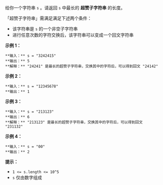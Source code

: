 给你一个字符串 `s` 。请返回 `s` 中最长的 **超赞子字符串** 的长度。

「超赞子字符串」需满足满足下述两个条件：

  * 该字符串是 `s` 的一个非空子字符串
  * 进行任意次数的字符交换后，该字符串可以变成一个回文字符串



**示例 1：**

    
    
    **输入：** s = "3242415"
    **输出：** 5
    **解释：** "24241" 是最长的超赞子字符串，交换其中的字符后，可以得到回文 "24142"
    

**示例 2：**

    
    
    **输入：** s = "12345678"
    **输出：** 1
    

**示例 3：**

    
    
    **输入：** s = "213123"
    **输出：** 6
    **解释：** "213123" 是最长的超赞子字符串，交换其中的字符后，可以得到回文 "231132"
    

**示例 4：**

    
    
    **输入：** s = "00"
    **输出：** 2
    



**提示：**

  * `1 <= s.length <= 10^5`
  * `s` 仅由数字组成

